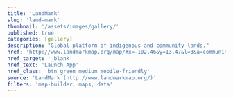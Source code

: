 ```yaml
---
title: 'LandMark'
slug: 'land-mark'
thumbnail: '/assets/images/gallery/'
published: true
categories: [gallery]
description: "Global platform of indigenous and community lands."
href: 'http://www.landmarkmap.org/map/#x=-102.46&y=13.47&l=3&a=community_FormalDoc%2Ccommunity_NoDoc%2Ccommunity_FormalClaim%2Ccommunity_Occupied%2Cindigenous_FormalDoc%2Cindigenous_NoDoc%2Cindigenous_FormalClaim%2Cindigenous_Occupied'
href_target: '_blank'
href_text: 'Launch App'
href_class: 'btn green medium mobile-friendly'
source: 'LandMark (http://www.landmarkmap.org/)'
filters: 'map-builder, maps, data'
---
```

